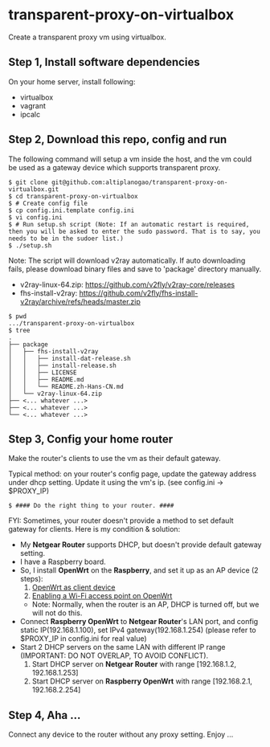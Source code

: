 # transparent-proxy-on-virtualbox
Create a transparent proxy vm using virtualbox.

<!-- https://guide.v2fly.org/en_US/app/transparent_proxy.html#pros -->

## Step 1, Install software dependencies

On your home server, install following:

* virtualbox
* vagrant
* ipcalc

## Step 2, Download this repo, config and run

The following command will setup a vm inside the host, and the vm could be used as a gateway device which supports transparent proxy.

``` shell
$ git clone git@github.com:altiplanogao/transparent-proxy-on-virtualbox.git
$ cd transparent-proxy-on-virtualbox
$ # Create config file
$ cp config.ini.template config.ini
$ vi config.ini
$ # Run setup.sh script (Note: If an automatic restart is required, then you will be asked to enter the sudo password. That is to say, you needs to be in the sudoer list.)
$ ./setup.sh
```

Note: The script will download v2ray automatically. If auto downloading fails, please download binary files and save to 'package' directory manually.
* v2ray-linux-64.zip: https://github.com/v2fly/v2ray-core/releases
* fhs-install-v2ray: https://github.com/v2fly/fhs-install-v2ray/archive/refs/heads/master.zip
```
$ pwd
.../transparent-proxy-on-virtualbox
$ tree
.
├── package
│   ├── fhs-install-v2ray
│   │   ├── install-dat-release.sh
│   │   ├── install-release.sh
│   │   ├── LICENSE
│   │   ├── README.md
│   │   └── README.zh-Hans-CN.md
│   └── v2ray-linux-64.zip
├── <... whatever ...>
├── <... whatever ...>
└── <... whatever ...>
```

## Step 3, Config your home router

Make the router's clients to use the vm as their default gateway.

Typical method: on your router's config page, update the gateway address under dhcp setting. Update it using the vm's ip. (see config.ini -> $PROXY_IP)
```
$ #### Do the right thing to your router. ####
```

FYI: Sometimes, your router doesn't provide a method to set default gateway for clients.
Here is my condition & solution:
* My **Netgear Router** supports DHCP, but doesn't provide default gateway setting.
* I have a Raspberry board.
* So, I install **OpenWrt** on the **Raspberry**, and set it up as an AP device (2 steps):
  1. [OpenWrt as client device](https://openwrt.org/docs/guide-user/network/openwrt_as_clientdevice)
  1. [Enabling a Wi-Fi access point on OpenWrt](https://openwrt.org/docs/guide-quick-start/basic_wifi)
  * Note: Normally, when the router is an AP, DHCP is turned off, but we will not do this. 
* Connect **Raspberry OpenWrt** to **Netgear Router**'s LAN port, and config static IP(192.168.1.100), set IPv4 gateway(192.168.1.254) (please refer to $PROXY_IP in config.ini for real value)
* Start 2 DHCP servers on the same LAN with different IP range (IMPORTANT: DO NOT OVERLAP, TO AVOID CONFLICT).
  1. Start DHCP server on **Netgear Router** with range [192.168.1.2, 192.168.1.253]
  2. Start DHCP server on **Raspberry OpenWrt** with range [192.168.2.1, 192.168.2.254]

## Step 4, Aha ...
Connect any device to the router without any proxy setting. Enjoy ... 

